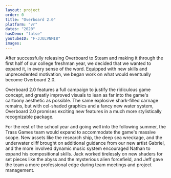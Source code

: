 ```yaml
---
layout: project
order: 0
title: "Overboard 2.0"
platform: "vr"
dates: "2020"
hasDemo: "false"
youtubeID: "F-JJULVNMI8"
images:
---
```

After successfully releasing Overboard to Steam and making it through the first half of our college freshman year, we decided that we wanted to expand it, in every sense of the word. Equipped with new skills and unprecedented motivation, we began work on what would eventually become Overboard 2.0.

Overboard 2.0 features a full campaign to justify the ridiculous game concept, and greatly improved visuals to lean as far into the game's cartoony aesthetic as possible. The same explosive shark-filled carnage remains, but with cel-shaded graphics and a fancy new water system, Overboard 2.0 promises exciting new features in a much more stylistically recognizable package.

For the rest of the school year and going well into the following summer, the Trass Games team would expand to accommodate the game's massive scope. New assets like the research ship, the deep sea wreckage, and the underwater cliff brought on additional guidance from our new artist Gabriel, and the more involved dynamic music system encouraged Nathan to expand his compositional skills. Jack worked tirelessly on new shaders for set pieces like the abyss and the mysterious alien forcefield, and Jeff gave the team a more professional edge during team meetings and project management.

